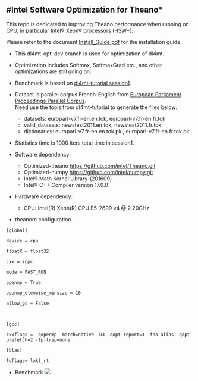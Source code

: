 #Intel Software Optimization for Theano*
---

This repo is dedicated to improving Theano performance when running on CPU, in particular Intel® Xeon® processors (HSW+).

Please refer to the document [Install_Guide.pdf](https://github.com/intel/theano/blob/master/Install_Guide.pdf) for the installation guide.


* This dl4mt-opti dev branch is used for optimization of dl4mt.
* Optimization includes Softmax, SoftmaxGrad etc., and other optimizations are still going on.

* Benchmark is based on [dl4mt-tutorial session1](https://github.com/nyu-dl/dl4mt-tutorial/tree/master/session1).
* Dataset is parallel corpus French-English from [European Parliament Proceedings Parallel Corpus](http://www.statmt.org/europarl). <br />
  Need use the tools from dl4mt-tutorial to generate the files below:
     * datasets: europarl-v7.fr-en.en.tok, europarl-v7.fr-en.fr.tok
     * valid_datasets: newstest2011.en.tok, newstest2011.fr.tok
     * dictionaries: europarl-v7.fr-en.en.tok.pkl, europarl-v7.fr-en.fr.tok.pkl

* Statistics time is 1000 iters total time in session1.
* Software dependency:
     * Optimized-theano https://github.com/intel/Theano.git
     * Optimized-numpy  https://github.com/intel/numpy.git
     * Intel® Math Kernel Library-(201609)
     * Intel® C++ Compiler version 17.0.0
* Hardware dependency:
     * CPU: Intel(R) Xeon(R) CPU E5-2699 v4 @ 2.20GHz

* theanorc configuration
<pre><code>[global]<br />
device = cpu<br />
floatX = float32<br />
cxx = icpc<br />
mode = FAST_RUN<br />
openmp = True<br />
openmp_elemwise_minsize = 10<br />
allow_gc = False<br />
<br />
[gcc]<br />
cxxflags = -qopenmp -march=native -O3 -qopt-report=3 -fno-alias -qopt-prefetch=2 -fp-trap=none<br />
[blas]<br />
ldflags=-lmkl_rt<br /></code></pre>

* Benchmark
![](https://raw.githubusercontent.com/intel/Theano/dl4mt-opti/doc/images/simple-encoder-decoder_benchmark.png)
